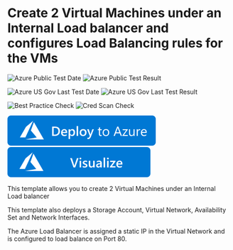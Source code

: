 # Create 2 Virtual Machines under an Internal Load balancer and configures Load Balancing rules for the VMs

![Azure Public Test Date](https://azurequickstartsservice.blob.core.windows.net/badges/201-2-vms-internal-load-balancer/PublicLastTestDate.svg)
![Azure Public Test Result](https://azurequickstartsservice.blob.core.windows.net/badges/201-2-vms-internal-load-balancer/PublicDeployment.svg)

![Azure US Gov Last Test Date](https://azurequickstartsservice.blob.core.windows.net/badges/201-2-vms-internal-load-balancer/FairfaxLastTestDate.svg)
![Azure US Gov Last Test Result](https://azurequickstartsservice.blob.core.windows.net/badges/201-2-vms-internal-load-balancer/FairfaxDeployment.svg)

![Best Practice Check](https://azurequickstartsservice.blob.core.windows.net/badges/201-2-vms-internal-load-balancer/BestPracticeResult.svg)
![Cred Scan Check](https://azurequickstartsservice.blob.core.windows.net/badges/201-2-vms-internal-load-balancer/CredScanResult.svg)

[![Deploy To Azure](https://raw.githubusercontent.com/Azure/azure-quickstart-templates/master/1-CONTRIBUTION-GUIDE/images/deploytoazure.svg?sanitize=true)](https://portal.azure.com/#create/Microsoft.Template/uri/https%3A%2F%2Fraw.githubusercontent.com%2FAzure%2Fazure-quickstart-templates%2Fmaster%2F201-2-vms-internal-load-balancer%2Fazuredeploy.json)
[![Visualize](https://raw.githubusercontent.com/Azure/azure-quickstart-templates/master/1-CONTRIBUTION-GUIDE/images/visualizebutton.svg?sanitize=true)](http://armviz.io/#/?load=https%3A%2F%2Fraw.githubusercontent.com%2FAzure%2Fazure-quickstart-templates%2Fmaster%2F201-2-vms-internal-load-balancer%2Fazuredeploy.json)

This template allows you to create 2 Virtual Machines under an Internal Load
balancer

This template also deploys a Storage Account, Virtual Network, Availability Set
and Network Interfaces.

The Azure Load Balancer is assigned a static IP in the Virtual Network and is
configured to load balance on Port 80.
